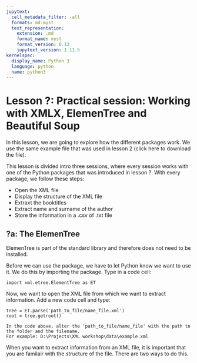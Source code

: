 ```yaml
---
jupytext:
  cell_metadata_filter: -all
  formats: md:myst
  text_representation:
    extension: .md
    format_name: myst
    format_version: 0.13
    jupytext_version: 1.11.5
kernelspec:
  display_name: Python 3
  language: python
  name: python3
---
```


# Lesson ?: Practical session: Working with XMLX, ElemenTree and Beautiful Soup

In this lesson, we are going to explore how the different packages work. We use the same example file that was used in lesson 2 (click here to download the file).


This lesson is divided intro three sessions, where every session works with one of the Python packages that was introduced in lesson ?.
With every package, we follow these steps:
- Open the XML file
- Display the structure of the XML file
- Extraxt the booktitles
- Extract name and surname of the author
- Store the information in a .csv of .txt file

## ?a: The ElemenTree

ElemenTree is part of the standard library and therefore does not need to be installed.

Before we can use the package, we have to let Python know we want to use it. We do this by importing the package.
Type in a code cell:

```
import xml.etree.ElementTree as ET
```

Now, we want to open the XML file from which we want to extract information. 
Add a new code cell and type:

```
tree = ET.parse('path_to_file/name_file.xml')
root = tree.getroot()
```
```{note}
In the code above, alter the 'path_to_file/name_file' with the path to the folder and the filename. 
For example: D:\Projects\XML workshop\data\example.xml 
```

When you want to extract information from an XML file, it is important that you are familair with the structure of the file. 
There are two ways to do this. 




